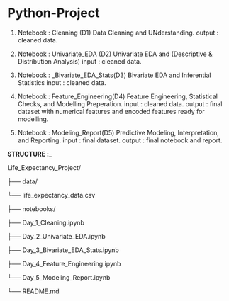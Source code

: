 # Python-Project
1. Notebook : Cleaning (D1)
   Data Cleaning and UNderstanding.
   output : cleaned data.

2. Notebook : Univariate_EDA (D2)
   Univariate EDA and (Descriptive & Distribution Analysis)
   input : cleaned data.


3. Notebook : _Bivariate_EDA_Stats(D3)
   Bivariate EDA and Inferential Statistics
   input : cleaned data.

4. Notebook : Feature_Engineering(D4)
   Feature Engineering, Statistical Checks, and Modelling Preperation.
   input : cleaned data.
   output : final dataset with numerical features and encoded features ready for modelling.

5. Notebook : Modeling_Report(D5)
   Predictive Modeling, Interpretation, and Reporting.
   input : final dataset.
   output : final notebook and report.


__________STRUCTURE :___________

Life_Expectancy_Project/ 

├── data/ 
   
└── life_expectancy_data.csv 

├── notebooks/ 

├── Day_1_Cleaning.ipynb 
   
├── Day_2_Univariate_EDA.ipynb 

├── Day_3_Bivariate_EDA_Stats.ipynb 

├── Day_4_Feature_Engineering.ipynb 

└── Day_5_Modeling_Report.ipynb 

└── README.md
